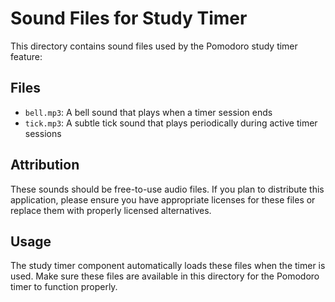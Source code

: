 # Sound Files for Study Timer

This directory contains sound files used by the Pomodoro study timer feature:

## Files

- `bell.mp3`: A bell sound that plays when a timer session ends
- `tick.mp3`: A subtle tick sound that plays periodically during active timer sessions

## Attribution

These sounds should be free-to-use audio files. If you plan to distribute this application, please ensure you have appropriate licenses for these files or replace them with properly licensed alternatives.

## Usage

The study timer component automatically loads these files when the timer is used. Make sure these files are available in this directory for the Pomodoro timer to function properly.
